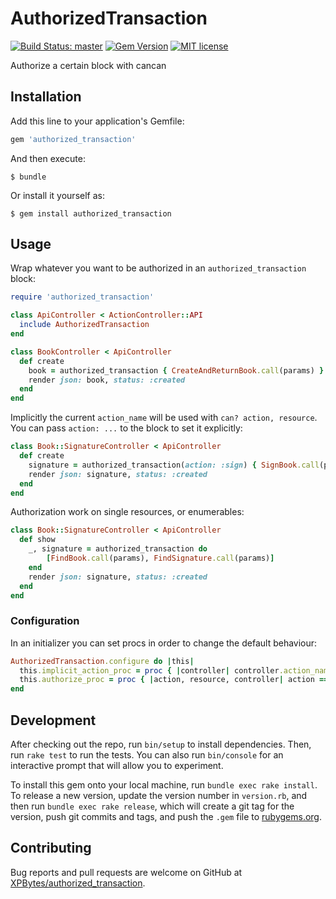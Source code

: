 # AuthorizedTransaction

[![Build Status: master](https://travis-ci.com/XPBytes/authorized_transaction.svg)](https://travis-ci.com/XPBytes/authorized_transaction)
[![Gem Version](https://badge.fury.io/rb/authorized_transaction.svg)](https://badge.fury.io/rb/authorized_transaction)
[![MIT license](http://img.shields.io/badge/license-MIT-brightgreen.svg)](http://opensource.org/licenses/MIT)

Authorize a certain block with cancan

## Installation

Add this line to your application's Gemfile:

```ruby
gem 'authorized_transaction'
```

And then execute:

    $ bundle

Or install it yourself as:

    $ gem install authorized_transaction

## Usage

Wrap whatever you want to be authorized in an `authorized_transaction` block:

```ruby
require 'authorized_transaction'

class ApiController < ActionController::API
  include AuthorizedTransaction
end

class BookController < ApiController
  def create
    book = authorized_transaction { CreateAndReturnBook.call(params) }
    render json: book, status: :created
  end
end
```

Implicitly the current `action_name` will be used with `can? action, resource`. You can pass `action: ...` to the block
to set it explicitly:

```ruby
class Book::SignatureController < ApiController
  def create
    signature = authorized_transaction(action: :sign) { SignBook.call(params) }
    render json: signature, status: :created
  end
end
```

Authorization work on single resources, or enumerables:

```ruby
class Book::SignatureController < ApiController
  def show
    _, signature = authorized_transaction do
        [FindBook.call(params), FindSignature.call(params)]
    end
    render json: signature, status: :created
  end
end
```

### Configuration

In an initializer you can set procs in order to change the default behaviour:

```ruby
AuthorizedTransaction.configure do |this|
  this.implicit_action_proc = proc { |controller| controller.action_name.to_sym }
  this.authorize_proc = proc { |action, resource, controller| action == :whatever || controller.can?(action, resource) }
end
```

## Development

After checking out the repo, run `bin/setup` to install dependencies. Then, run `rake test` to run the tests. You can
also run `bin/console` for an interactive prompt that will allow you to experiment.

To install this gem onto your local machine, run `bundle exec rake install`. To release a new version, update the
version number in `version.rb`, and then run `bundle exec rake release`, which will create a git tag for the version,
push git commits and tags, and push the `.gem` file to [rubygems.org](https://rubygems.org).

## Contributing

Bug reports and pull requests are welcome on GitHub at [XPBytes/authorized_transaction](https://github.com/XPBytes/authorized_transaction).
